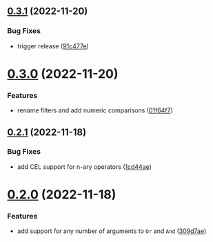 ## [0.3.1](https://github.com/erictooth/smart-filter-builder/compare/v0.3.0...v0.3.1) (2022-11-20)


### Bug Fixes

* trigger release ([91c477e](https://github.com/erictooth/smart-filter-builder/commit/91c477e0cfe6cd5226be63666c1e33832fc7dee7))

# [0.3.0](https://github.com/erictooth/smart-filter-builder/compare/v0.2.1...v0.3.0) (2022-11-20)


### Features

* rename filters and add numeric comparisons ([01f64f7](https://github.com/erictooth/smart-filter-builder/commit/01f64f737d7a4746225cd0d946fe2c4e6664e1b5))

## [0.2.1](https://github.com/erictooth/smart-filter-builder/compare/v0.2.0...v0.2.1) (2022-11-18)


### Bug Fixes

* add CEL support for n-ary operators ([1cd44ae](https://github.com/erictooth/smart-filter-builder/commit/1cd44ae680a6585f69c9ba1e36f6c4a4e901ec80))

# [0.2.0](https://github.com/erictooth/smart-filter-builder/compare/v0.1.0...v0.2.0) (2022-11-18)


### Features

* add support for any number of arguments to `Or` and `And` ([309d7ae](https://github.com/erictooth/smart-filter-builder/commit/309d7ae53a8b7350ec67df8ee1e13b6f0454b150))
